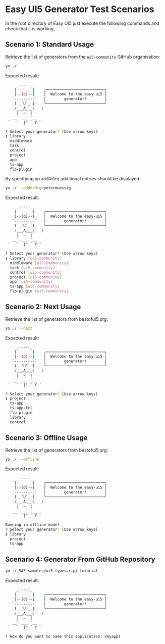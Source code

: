 # Easy UI5 Generator Test Scenarios

In the root directory of Easy UI5 just execute the following commands and check that it is working.

## Scenario 1: Standard Usage

Retrieve the list of generators from the `ui5-community` GitHub organisation:

```sh
yo ./
```

Expected result:

```sh
     _-----_
    |       |    ╭──────────────────────────╮
    |--(o)--|    │  Welcome to the easy-ui5 │
   `---------´   │        generator!        │
    ( _´U`_ )    ╰──────────────────────────╯
    /___A___\   /
     |  ~  |
   __'.___.'__
 ´   `  |° ´ Y `

? Select your generator? (Use arrow keys)
❯ library
  middleware
  task
  control
  project
  app
  ts-app
  flp-plugin
```

By specifying an `addGhOrg` additional entries should be displayed:

```sh
yo ./ --addGhOrg=petermuessig
```

Expected result:

```sh
     _-----_
    |       |    ╭──────────────────────────╮
    |--(o)--|    │  Welcome to the easy-ui5 │
   `---------´   │        generator!        │
    ( _´U`_ )    ╰──────────────────────────╯
    /___A___\   /
     |  ~  |
   __'.___.'__
 ´   `  |° ´ Y `

? Select your generator? (Use arrow keys)
❯ library [ui5-community]
  middleware [ui5-community]
  task [ui5-community]
  control [ui5-community]
  project [ui5-community]
  app [ui5-community]
  ts-app [ui5-community]
  flp-plugin [ui5-community]
```

## Scenario 2: Next Usage

Retrieve the list of generators from bestofui5.org:

```sh
yo ./ --next
```

Expected result:

```sh
     _-----_
    |       |    ╭──────────────────────────╮
    |--(o)--|    │  Welcome to the easy-ui5 │
   `---------´   │        generator!        │
    ( _´U`_ )    ╰──────────────────────────╯
    /___A___\   /
     |  ~  |
   __'.___.'__
 ´   `  |° ´ Y `

? Select your generator? (Use arrow keys)
❯ project
  ts-app
  ts-app-fcl
  flp-plugin
  library
  control
```

## Scenario 3: Offline Usage

Retrieve the list of generators from bestofui5.org:

```sh
yo ./ --offline
```

Expected result:

```sh
     _-----_
    |       |    ╭──────────────────────────╮
    |--(o)--|    │  Welcome to the easy-ui5 │
   `---------´   │        generator!        │
    ( _´U`_ )    ╰──────────────────────────╯
    /___A___\   /
     |  ~  |
   __'.___.'__
 ´   `  |° ´ Y `

Running in offline mode!
? Select your generator? (Use arrow keys)
❯ library
  project
  ts-app
```

## Scenario 4: Generator From GitHub Repository

```sh
yo ./ SAP-samples/ui5-typescript-tutorial
```

Expected result:

```sh
     _-----_
    |       |    ╭──────────────────────────╮
    |--(o)--|    │  Welcome to the easy-ui5 │
   `---------´   │        generator!        │
    ( _´U`_ )    ╰──────────────────────────╯
    /___A___\   /
     |  ~  |
   __'.___.'__
 ´   `  |° ´ Y `

? How do you want to name this application? (myapp)
```
